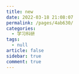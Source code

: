 ```yaml
---
title: new
date: 2022-03-18 21:08:07
permalink: /pages/4ab630/
categories: 
  - 学习科研
tags: 
  - null
article: false
sidebar: true
comment: true
---
```

